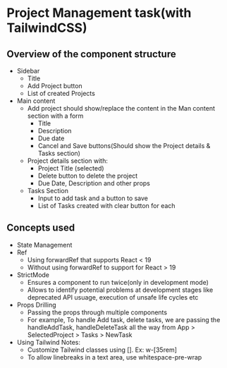 # Project Management task(with TailwindCSS)

## Overview of the component structure
* Sidebar
  * Title
  * Add Project button
  * List of created Projects
* Main content
  * Add project should show/replace the content in the Man content section with a form
    * Title
    * Description
    * Due date
    * Cancel and Save buttons(Should show the Project details & Tasks section)
  * Project details section with:
    * Project Title (selected)
    * Delete button to delete the project
    * Due Date, Description and other props
  * Tasks Section
    * Input to add task and a button to save
    * List of Tasks created with clear button for each


## Concepts used
* State Management
* Ref 
  * Using forwardRef that supports React < 19
  * Without using forwardRef to support for React > 19
* StrictMode
  * Ensures a component to run twice(only in development mode)
  * Allows to identify potential problems at development stages like deprecated 
  API usuage, execution of unsafe life cycles etc
* Props Drilling
  * Passing the props through multiple components
  * For example, To handle Add task, delete tasks, we are passing the handleAddTask, handleDeleteTask all the way from App > SelectedProject > Tasks > NewTask
* Using Tailwind
  Notes:
  * Customize Tailwind classes using []. Ex: w-[35rem]
  * To allow linebreaks in a text area, use whitespace-pre-wrap
